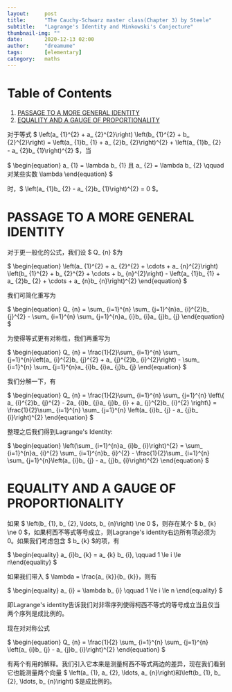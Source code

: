 ```yaml
---
layout:     post
title:      "The Cauchy-Schwarz master class(Chapter 3) by Steele"
subtitle:   "Lagrange's Identity and Minkowski's Conjecture"
thumbnail-img: ""
date:       2020-12-13 02:00
author:     "dreamume"
tags: 		[elementary]
category:   maths
---
```

<head>
    <script src="https://cdn.mathjax.org/mathjax/latest/MathJax.js?config=TeX-AMS-MML_HTMLorMML" type="text/javascript"></script>
    <script type="text/x-mathjax-config">
        MathJax.Hub.Config({
            tex2jax: {
            skipTags: ['script', 'noscript', 'style', 'textarea', 'pre'],
            inlineMath: [['$','$']]
            }
        });
    </script>
</head>

# Table of Contents

1.  [PASSAGE TO A MORE GENERAL IDENTITY](#orgd139ef4)
2.  [EQUALITY AND A GAUGE OF PROPORTIONALITY](#org170d964)

对于等式 $ \\left(a_ {1}^{2} + a_ {2}^{2}\\right) \\left(b_ {1}^{2} + b_ {2}^{2}\\right) = \\left(a_ {1}b_ {1} + a_ {2}b_ {2}\\right)^{2} + \\left(a_ {1}b_ {2} - a_ {2}b_ {1}\\right)^{2} $，当

$ \\begin{equation} a_ {1} = \\lambda b_ {1} 且 a_ {2} = \\lambda b_ {2} \\qquad 对某些实数 \\lambda \\end{equation} $

时，$ \\left(a_ {1}b_ {2} - a_ {2}b_ {1}\\right)^{2} = 0 $。


<a id="orgd139ef4"></a>

# PASSAGE TO A MORE GENERAL IDENTITY

对于更一般化的公式，我们设 $ Q_ {n} $为

$ \\begin{equation} \\left(a_ {1}^{2} + a_ {2}^{2} + \\cdots + a_ {n}^{2}\\right) \\left(b_ {1}^{2} + b_ {2}^{2} + \\cdots + b_ {n}^{2}\\right) - \\left(a_ {1}b_ {1} + a_ {2}b_ {2} + \\cdots + a_ {n}b_ {n}\\right)^{2} \\end{equation} $

我们可简化重写为

$ \\begin{equation} Q_ {n} = \\sum_ {i=1}^{n} \\sum_ {j=1}^{n}a_ {i}^{2}b_ {j}^{2} - \\sum_ {i=1}^{n} \\sum_ {j=1}^{n}a_ {i}b_ {i}a_ {j}b_ {j} \\end{equation} $

为使得等式更有对称性，我们再重写为

$ \\begin{equation} Q_ {n} = \\frac{1}{2}\\sum_ {i=1}^{n} \\sum_ {j=1}^{n}\\left(a_ {i}^{2}b_ {j}^{2} + a_ {j}^{2}b_ {i}^{2}\\right) - \\sum_ {i=1}^{n} \\sum_ {j=1}^{n}a_ {i}b_ {i}a_ {j}b_ {j} \\end{equation} $

我们分解一下，有

$ \\begin{equation} Q_ {n} = \\frac{1}{2}\\sum_ {i=1}^{n} \\sum_ {j=1}^{n} \\left\\{ a_ {i}^{2}b_ {j}^{2} - 2a_ {i}b_ {j}a_ {j}b_ {i} + a_ {j}^{2}b_ {i}^{2} \\right\\} = \\frac{1}{2}\\sum_ {i=1}^{n} \\sum_ {j=1}^{n} \\left(a_ {i}b_ {j} - a_ {j}b_ {i}\\right)^{2} \\end{equation} $

整理之后我们得到Lagrange's Identity:

$ \\begin{equation} \\left(\\sum_ {i=1}^{n}a_ {i}b_ {i}\\right)^{2} = \\sum_ {i=1}^{n}a_ {i}^{2} \\sum_ {i=1}^{n}b_ {i}^{2} - \\frac{1}{2}\\sum_ {i=1}^{n} \\sum_ {j=1}^{n}\\left(a_ {i}b_ {j} - a_ {j}b_ {i}\\right)^{2} \\end{equation} $


<a id="org170d964"></a>

# EQUALITY AND A GAUGE OF PROPORTIONALITY

如果 $ \\left(b_ {1}, b_ {2}, \\ldots, b_ {n}\\right) \\ne 0 $，则存在某个 $ b_ {k} \\ne 0 $，如果柯西不等式等号成立，则Lagrange's identity右边所有项必须为0。如果我们考虑包含 $ b_ {k} $的项，有

$ \\begin{equality} a_ {i}b_ {k} = a_ {k} b_ {i}, \\qquad 1 \\le i \\le n\\end{equality} $

如果我们带入 $ \\lambda = \\frac{a_ {k}}{b_ {k}}，则有

$ \\begin{equality} a_ {i} = \\lambda b_ {i} \\qquad 1 \\le i \\le n \\end{equality} $

即Lagrange's identity告诉我们对非零序列使得柯西不等式的等号成立当且仅当两个序列是成比例的。

现在对对称公式

$ \\begin{equation} Q_ {n} = \\frac{1}{2} \\sum_ {i=1}^{n} \\sum_ {j=1}^{n} \\left(a_ {i}b_ {j} - a_ {j}b_ {i}\\right)^{2} \\end{equation} $

有两个有用的解释。我们引入它本来是测量柯西不等式两边的差异，现在我们看到它也能测量两个向量 $ \\left(a_ {1}, a_ {2}, \\ldots, a_ {n}\\right)和\\left(b_ {1}, b_ {2}, \\ldots, b_ {n}\\right) $是成比例的。
